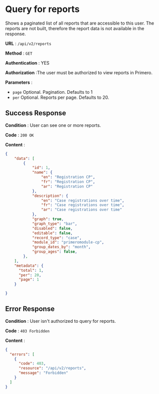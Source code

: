 <!-- Copyright (c) 2014 - 2023 UNICEF. All rights reserved. -->

# Query for reports

Shows a paginated list of all reports that are accessible to this user. The reports are not built,
therefore the report data is not available in the response.

**URL** : `/api/v2/reports`

**Method** : `GET`

**Authentication** : YES

**Authorization** :The user must be authorized to view reports in Primero.

**Parameters** :

* `page` Optional. Pagination. Defaults to 1
* `per` Optional. Reports per page. Defaults to 20.

## Success Response

**Condition** : User can see one or more reports.

**Code** : `200 OK`

**Content** :

```json
{
    "data": [
        {
            "id": 1,
            "name": {
                "en": "Registration CP",
                "fr": "Registration CP",
                "ar": "Registration CP"
            },
            "description": {
                "en": "Case registrations over time",
                "fr": "Case registrations over time",
                "ar": "Case registrations over time"
            },
            "graph": true,
            "graph_type": "bar",
            "disabled": false,
            "editable": false,
            "record_type": "case",
            "module_id": "primeromodule-cp",
            "group_dates_by": "month",
            "group_ages": false,
        },
    ],
    "metadata": {
      "total": 1,
      "per": 20,
      "page": 1
    }

}
```
## Error Response

**Condition** : User isn't authorized to query for reports.

**Code** : `403 Forbidden`

**Content** :

```json
{
  "errors": [
    {
      "code": 403,
      "resource": "/api/v2/reports",
      "message": "Forbidden"
    }
  ]
}
```
